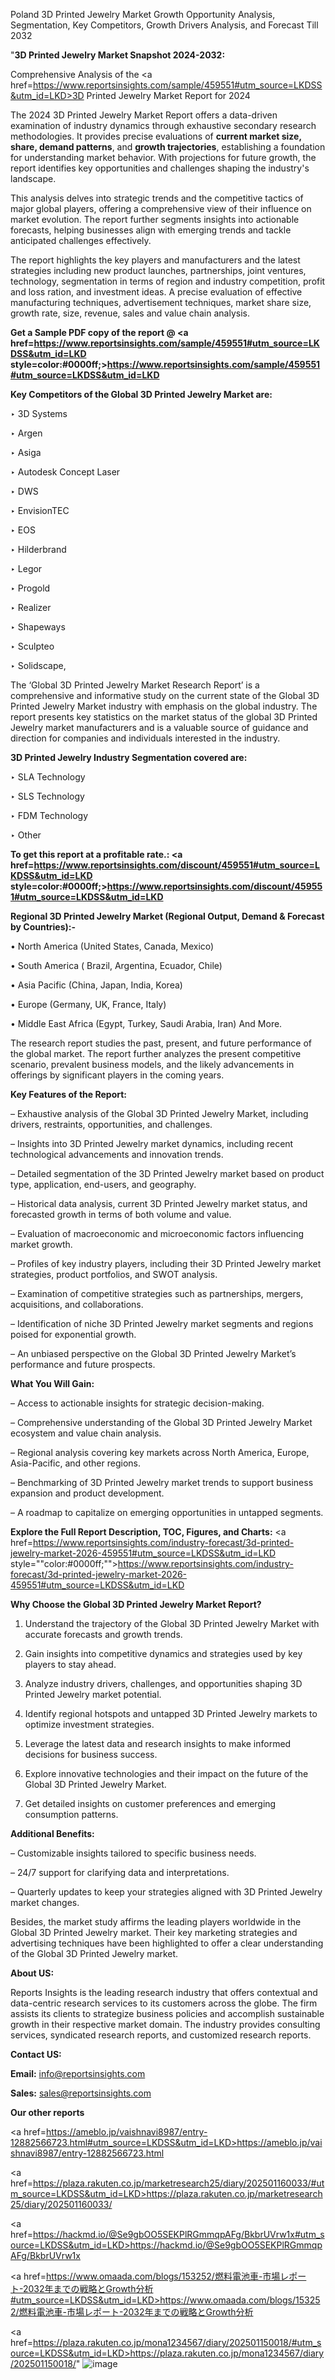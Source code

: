 Poland 3D Printed Jewelry Market Growth Opportunity Analysis, Segmentation, Key Competitors, Growth Drivers Analysis, and Forecast Till 2032

"<strong>3D Printed Jewelry Market Snapshot 2024-2032:</strong>

Comprehensive Analysis of the <a href=https://www.reportsinsights.com/sample/459551#utm_source=LKDSS&utm_id=LKD>3D Printed Jewelry Market</a> Report for 2024

The 2024 3D Printed Jewelry Market Report offers a data-driven examination of industry dynamics through exhaustive secondary research methodologies. It provides precise evaluations of <strong>current market size, share, demand patterns</strong>, and <strong>growth trajectories</strong>, establishing a foundation for understanding market behavior. With projections for future growth, the report identifies key opportunities and challenges shaping the industry's landscape.

This analysis delves into strategic trends and the competitive tactics of major global players, offering a comprehensive view of their influence on market evolution. The report further segments insights into actionable forecasts, helping businesses align with emerging trends and tackle anticipated challenges effectively.

The report highlights the key players and manufacturers and the latest strategies including new product launches, partnerships, joint ventures, technology, segmentation in terms of region and industry competition, profit and loss ration, and investment ideas. A precise evaluation of effective manufacturing techniques, advertisement techniques, market share size, growth rate, size, revenue, sales and value chain analysis.

<strong>Get a Sample PDF copy of the report @ <a href=https://www.reportsinsights.com/sample/459551#utm_source=LKDSS&utm_id=LKD style=color:#0000ff;>https://www.reportsinsights.com/sample/459551#utm_source=LKDSS&utm_id=LKD</a></strong>

<strong>Key Competitors of the Global 3D Printed Jewelry Market are:</strong>

‣ 3D Systems

‣ Argen

‣ Asiga

‣ Autodesk Concept Laser

‣ DWS

‣ EnvisionTEC

‣ EOS

‣ Hilderbrand

‣ Legor

‣ Progold

‣ Realizer

‣ Shapeways

‣ Sculpteo

‣ Solidscape,

The ‘Global 3D Printed Jewelry Market Research Report’ is a comprehensive and informative study on the current state of the Global 3D Printed Jewelry Market industry with emphasis on the global industry. The report presents key statistics on the market status of the global 3D Printed Jewelry market manufacturers and is a valuable source of guidance and direction for companies and individuals interested in the industry.

<strong>3D Printed Jewelry Industry Segmentation covered are:</strong>

‣ SLA Technology

‣ SLS Technology

‣ FDM Technology

‣ Other

<strong>To get this report at a profitable rate.: <a href=https://www.reportsinsights.com/discount/459551#utm_source=LKDSS&utm_id=LKD style=color:#0000ff;>https://www.reportsinsights.com/discount/459551#utm_source=LKDSS&utm_id=LKD</a></strong>

<strong>Regional 3D Printed Jewelry Market (Regional Output, Demand &amp; Forecast by Countries):-</strong>

• North America (United States, Canada, Mexico)

• South America ( Brazil, Argentina, Ecuador, Chile)

• Asia Pacific (China, Japan, India, Korea)

• Europe (Germany, UK, France, Italy)

• Middle East Africa (Egypt, Turkey, Saudi Arabia, Iran) And More.

The research report studies the past, present, and future performance of the global market. The report further analyzes the present competitive scenario, prevalent business models, and the likely advancements in offerings by significant players in the coming years.

<strong>Key Features of the Report:</strong>

– Exhaustive analysis of the Global 3D Printed Jewelry Market, including drivers, restraints, opportunities, and challenges.

– Insights into 3D Printed Jewelry market dynamics, including recent technological advancements and innovation trends.

– Detailed segmentation of the 3D Printed Jewelry market based on product type, application, end-users, and geography.

– Historical data analysis, current 3D Printed Jewelry market status, and forecasted growth in terms of both volume and value.

– Evaluation of macroeconomic and microeconomic factors influencing market growth.

– Profiles of key industry players, including their 3D Printed Jewelry market strategies, product portfolios, and SWOT analysis.

– Examination of competitive strategies such as partnerships, mergers, acquisitions, and collaborations.

– Identification of niche 3D Printed Jewelry market segments and regions poised for exponential growth.

– An unbiased perspective on the Global 3D Printed Jewelry Market’s performance and future prospects.

<strong>What You Will Gain:</strong>

– Access to actionable insights for strategic decision-making.

– Comprehensive understanding of the Global 3D Printed Jewelry Market ecosystem and value chain analysis.

– Regional analysis covering key markets across North America, Europe, Asia-Pacific, and other regions.

– Benchmarking of 3D Printed Jewelry market trends to support business expansion and product development.

– A roadmap to capitalize on emerging opportunities in untapped segments.

<strong>Explore the Full Report Description, TOC, Figures, and Charts:</strong>
<a href=https://www.reportsinsights.com/industry-forecast/3d-printed-jewelry-market-2026-459551#utm_source=LKDSS&utm_id=LKD style=""color:#0000ff;"">https://www.reportsinsights.com/industry-forecast/3d-printed-jewelry-market-2026-459551#utm_source=LKDSS&utm_id=LKD</a>

<strong>Why Choose the Global 3D Printed Jewelry Market Report?</strong>

1. Understand the trajectory of the Global 3D Printed Jewelry Market with accurate forecasts and growth trends.

2. Gain insights into competitive dynamics and strategies used by key players to stay ahead.

3. Analyze industry drivers, challenges, and opportunities shaping 3D Printed Jewelry market potential.

4. Identify regional hotspots and untapped 3D Printed Jewelry markets to optimize investment strategies.

5. Leverage the latest data and research insights to make informed decisions for business success.

6. Explore innovative technologies and their impact on the future of the Global 3D Printed Jewelry Market.

7. Get detailed insights on customer preferences and emerging consumption patterns.

<strong>Additional Benefits:</strong>

– Customizable insights tailored to specific business needs.

– 24/7 support for clarifying data and interpretations.

– Quarterly updates to keep your strategies aligned with 3D Printed Jewelry market changes.

Besides, the market study affirms the leading players worldwide in the Global 3D Printed Jewelry market. Their key marketing strategies and advertising techniques have been highlighted to offer a clear understanding of the Global 3D Printed Jewelry market.

<strong><strong>About US</strong>:</strong>

Reports Insights is the leading research industry that offers contextual and data-centric research services to its customers across the globe. The firm assists its clients to strategize business policies and accomplish sustainable growth in their respective market domain. The industry provides consulting services, syndicated research reports, and customized research reports.

<strong>Contact US:</strong>

<p class=><b>Email:</b> <a href=mailto:info@reportsinsights.com>info@reportsinsights.com</a></p>
<p class=><b>Sales:</b> <a href=mailto:sales@reportsinsights.com>sales@reportsinsights.com</a></p>

<strong>Our other reports</strong>

<a href=https://ameblo.jp/vaishnavi8987/entry-12882566723.html#utm_source=LKDSS&utm_id=LKD>https://ameblo.jp/vaishnavi8987/entry-12882566723.html</a>

<a href=https://plaza.rakuten.co.jp/marketresearch25/diary/202501160033/#utm_source=LKDSS&utm_id=LKD>https://plaza.rakuten.co.jp/marketresearch25/diary/202501160033/</a>

<a href=https://hackmd.io/@Se9gbOO5SEKPlRGmmqpAFg/BkbrUVrw1x#utm_source=LKDSS&utm_id=LKD>https://hackmd.io/@Se9gbOO5SEKPlRGmmqpAFg/BkbrUVrw1x</a>

<a href=https://www.omaada.com/blogs/153252/燃料電池車-市場レポート-2032年までの戦略とGrowth分析#utm_source=LKDSS&utm_id=LKD>https://www.omaada.com/blogs/153252/燃料電池車-市場レポート-2032年までの戦略とGrowth分析</a>

<a href=https://plaza.rakuten.co.jp/mona1234567/diary/202501150018/#utm_source=LKDSS&utm_id=LKD>https://plaza.rakuten.co.jp/mona1234567/diary/202501150018/</a>"
![image](https://github.com/user-attachments/assets/ca9e4ed7-8afe-4b17-b749-57c266f8da04)

